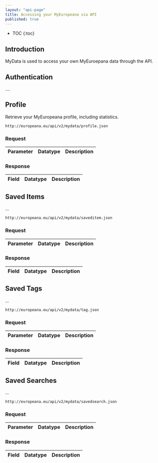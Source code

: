 ```yaml
---
layout: "api-page"
title: Accessing your MyEuropeana via API
published: true
---
```


* TOC
{:toc}

## Introduction

MyData is used to access your own MyEuroepana data through the API. 

## Authentication

....

## Profile

Retrieve your MyEuropeana profile, including statistics.

```
http://europeana.eu/api/v2/mydata/profile.json
```

### Request

| Parameter | Datatype | Description |
|:-------------|:-------------|:-----|


### Response

| Field | Datatype | Description |
|:-------------|:-------------|:-----|


## Saved Items

...

```
http://europeana.eu/api/v2/mydata/saveditem.json
```

### Request

| Parameter | Datatype | Description |
|:-------------|:-------------|:-----|


### Response

| Field | Datatype | Description |
|:-------------|:-------------|:-----|

## Saved Tags

...

```
http://europeana.eu/api/v2/mydata/tag.json
```

### Request

| Parameter | Datatype | Description |
|:-------------|:-------------|:-----|


### Response

| Field | Datatype | Description |
|:-------------|:-------------|:-----|


## Saved Searches

...

```
http://europeana.eu/api/v2/mydata/savedsearch.json
```

### Request

| Parameter | Datatype | Description |
|:-------------|:-------------|:-----|


### Response

| Field | Datatype | Description |
|:-------------|:-------------|:-----|
